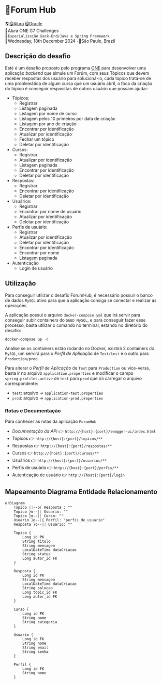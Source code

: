 # 📖Forum Hub
🌎[@Alura](https://www.alura.com.br/) [@Oracle](https://www.oracle.com/br/)<br>
🤙Alura ONE G7 Challenges<br>
🚩`Especialização Back-End/Java e Spring Framework`<br>
📅Wednesday, 18th December 2024 -📍São Paulo, Brazil<br>

## Descrição do desafio
Esté é um desafio proposto pelo programa [ONE](https://www.oracle.com/br/education/oracle-next-education/) para desenvolver uma aplicação _backend_ que simule um Forúm, com seus Tópicos que devem receber respostas dos usuário para solucioná-lo, cada tópico tratá-se de uma problemática de algum curso que um usuário abril, o foco da criação do tópico é conseguir resposstas de outros usuário que possam ajudar:

- Tópicos:
  - Registrar
  - Listagem paginada
  - Listagem por nome de curso
  - Listagem pelos 10 primeiros por data de criação
  - Listagem por ano de criação
  - Encontrar por identificação
  - Atualizar por identificação
  - Fechar um tópico
  - Deletar por identificação
- Cursos:
  - Registrar 
  - Atualizar por identificação
  - Listagem paginada
  - Encontrar por identificação
  - Deletar por identificação
- Respostas:
  - Registrar
  - Encontrar por identificação
  - Deletar por identificação
- Usuários:
  - Registrar
  - Encontrar por nome de usuário
  - Atualizar por identificação
  - Deletar por identificação
- Perfis de usuário:
  - Registrar
  - Atualizar por identificação
  - Deletar por identificação
  - Encontrar por identificação
  - Encontrar por nome
  - Listagem paginada
- Autenticação
  - Login de usuário

## Utilização
Para conseguir utilizar o desafio ForumHub, é necessário possuir o banco de dados `MySQL` ativo para que a aplicação consiga se conectar e realizar as operações.

A aplicação possui o arquivo `docker-compose.yml` que irá servir para conseguir subir containers do `SGBD MySQL`, e para conseguir fazer esse processo, basta utilizar o comando no terminal, estando no diretório do desafio:
```bash
docker-compose up -d
```

Analise se os containers estão rodando no Docker, existirá 2 containers do `MySQL`, um servirá para o _Perfil de Aplicação_ de `Test/test` e o outro para `Production/prod`.

Para alterar o _Perfil de Aplicação_ de `Test` para `Production` ou vice-versa, basta ir no arquivo `application.properties` e modificar o campo `spring.profiles.active` de `test` para `prod` que irá carregar o arquivo correspondente:

- `test`: arquivo -> `application-test.properties`
- `prod`: arquivo -> `application-prod.properties`

### Rotas e Documentação
Para conhecer as rotas da aplicação `ForumHub`.

- _Documentação da API_ 👉 `http://{host}:{port}/swagger-ui/index.html`
- Tópicos 👉 `http://{host}:{port}/topicos/**`
- Respostas 👉 `http://{host}:{port}/respostas/**`
- Cursos 👉 `http://{host}:{port}/cursos/**`
- Usuários 👉 `http://{host}:{port}/usuarios/**`
- Perfis de usuário 👉 `http://{host}:{port}/perfis/**`
- Autenticação de usuário 👉 `http://{host}:{port}/login`

## Mapeamento Diagrama Entidade Relacionamento
```mermaid
erDiagram
    Topico ||--o{ Resposta : ""
    Topico }o--|| Usuario: ""
    Topico }o--|| Curso: ""
    Usuario }o--|{ Perfil: "perfis_de_usuario"
    Resposta }o--|| Usuario: ""
    
    Topico {
        Long id PK
        String titulo
        String mensagem
        LocalDateTime dataCriacao
        String status
        Long autor_id FK
    }
    
    Resposta {
        Long id PK
        String mensagem
        LocalDateTime dataCriacao
        String solucao
        Long topic_id FK
        Long autor_id FK
    }
    
    Curso {
        Long id PK
        String nome
        String categoria
    }
    
    Usuario {
        Long id FK
        String nome
        String email
        String senha
    }
    
    Perfil {
        Long id FK
        String nome
    }
```